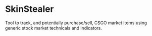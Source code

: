 # SkinStealer
Tool to track, and potentially purchase/sell, CSGO market items using generic stock market technicals and indicators.
